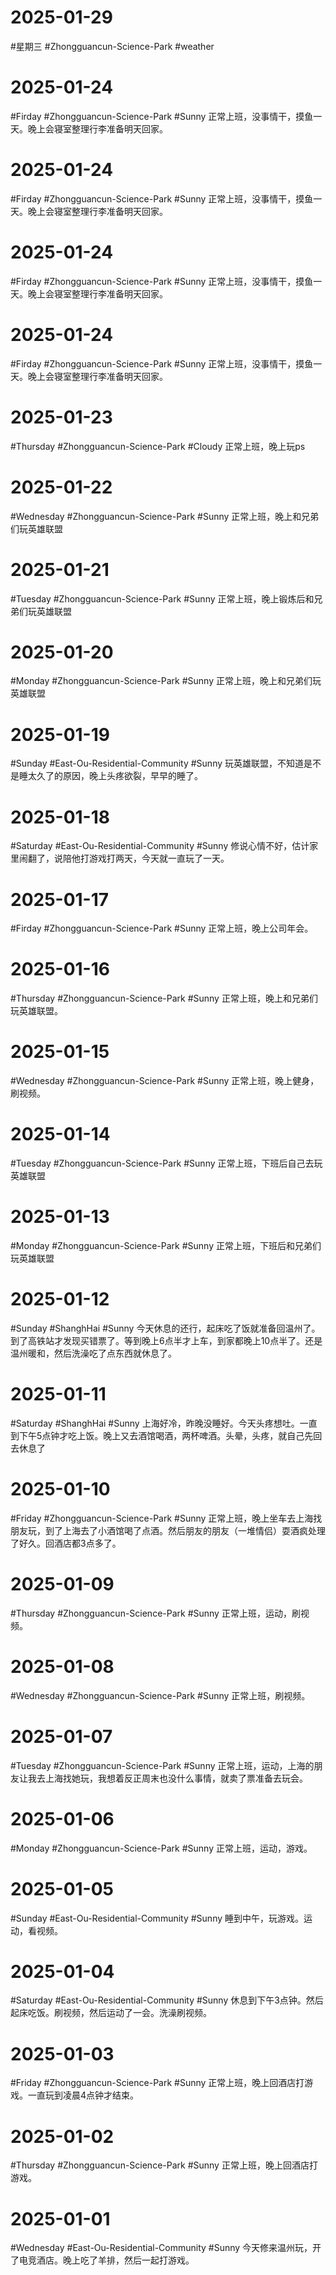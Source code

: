 # 2025-01-29
#星期三 #Zhongguancun-Science-Park  #weather

# 2025-01-24
#Firday  #Zhongguancun-Science-Park  #Sunny 
正常上班，没事情干，摸鱼一天。晚上会寝室整理行李准备明天回家。

# 2025-01-24
#Firday  #Zhongguancun-Science-Park  #Sunny 
正常上班，没事情干，摸鱼一天。晚上会寝室整理行李准备明天回家。

# 2025-01-24
#Firday  #Zhongguancun-Science-Park  #Sunny 
正常上班，没事情干，摸鱼一天。晚上会寝室整理行李准备明天回家。

# 2025-01-24
#Firday  #Zhongguancun-Science-Park  #Sunny 
正常上班，没事情干，摸鱼一天。晚上会寝室整理行李准备明天回家。

# 2025-01-23
#Thursday  #Zhongguancun-Science-Park  #Cloudy 
正常上班，晚上玩ps

# 2025-01-22
#Wednesday  #Zhongguancun-Science-Park  #Sunny 
正常上班，晚上和兄弟们玩英雄联盟

# 2025-01-21
#Tuesday  #Zhongguancun-Science-Park  #Sunny 
正常上班，晚上锻炼后和兄弟们玩英雄联盟

# 2025-01-20
#Monday  #Zhongguancun-Science-Park  #Sunny 
正常上班，晚上和兄弟们玩英雄联盟

# 2025-01-19
#Sunday  #East-Ou-Residential-Community   #Sunny 
玩英雄联盟，不知道是不是睡太久了的原因，晚上头疼欲裂，早早的睡了。

# 2025-01-18
#Saturday  #East-Ou-Residential-Community   #Sunny 
修说心情不好，估计家里闹翻了，说陪他打游戏打两天，今天就一直玩了一天。

# 2025-01-17
#Firday  #Zhongguancun-Science-Park  #Sunny 
正常上班，晚上公司年会。

# 2025-01-16
#Thursday  #Zhongguancun-Science-Park    #Sunny 
正常上班，晚上和兄弟们玩英雄联盟。

# 2025-01-15
#Wednesday #Zhongguancun-Science-Park    #Sunny 
正常上班，晚上健身，刷视频。

# 2025-01-14
#Tuesday  #Zhongguancun-Science-Park  #Sunny 
正常上班，下班后自己去玩英雄联盟

# 2025-01-13
#Monday #Zhongguancun-Science-Park  #Sunny 
正常上班，下班后和兄弟们玩英雄联盟

# 2025-01-12
#Sunday   #ShanghHai   #Sunny 
今天休息的还行，起床吃了饭就准备回温州了。到了高铁站才发现买错票了。等到晚上6点半才上车，到家都晚上10点半了。还是温州暖和，然后洗澡吃了点东西就休息了。 

# 2025-01-11
#Saturday  #ShanghHai   #Sunny 
上海好冷，昨晚没睡好。今天头疼想吐。一直到下午5点钟才吃上饭。晚上又去酒馆喝酒，两杯啤酒。头晕，头疼，就自己先回去休息了

# 2025-01-10
#Friday  #Zhongguancun-Science-Park   #Sunny 
正常上班，晚上坐车去上海找朋友玩，到了上海去了小酒馆喝了点酒。然后朋友的朋友（一堆情侣）耍酒疯处理了好久。回酒店都3点多了。

# 2025-01-09
#Thursday  #Zhongguancun-Science-Park   #Sunny 
正常上班，运动，刷视频。

# 2025-01-08
#Wednesday  #Zhongguancun-Science-Park   #Sunny 
正常上班，刷视频。

# 2025-01-07
#Tuesday  #Zhongguancun-Science-Park   #Sunny 
正常上班，运动，上海的朋友让我去上海找她玩，我想着反正周末也没什么事情，就卖了票准备去玩会。

# 2025-01-06
#Monday  #Zhongguancun-Science-Park   #Sunny 
正常上班，运动，游戏。

# 2025-01-05
#Sunday #East-Ou-Residential-Community   #Sunny 
睡到中午，玩游戏。运动，看视频。

# 2025-01-04
#Saturday  #East-Ou-Residential-Community   #Sunny 
休息到下午3点钟。然后起床吃饭。刷视频，然后运动了一会。洗澡刷视频。

# 2025-01-03
#Friday  #Zhongguancun-Science-Park  #Sunny 
正常上班，晚上回酒店打游戏。一直玩到凌晨4点钟才结束。

# 2025-01-02
#Thursday   #Zhongguancun-Science-Park  #Sunny 
正常上班，晚上回酒店打游戏。

# 2025-01-01
#Wednesday  #East-Ou-Residential-Community   #Sunny 
今天修来温州玩，开了电竞酒店。晚上吃了羊排，然后一起打游戏。